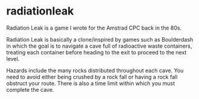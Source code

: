 radiationleak
=============


Radiation Leak is a game I wrote for the Amstrad CPC 
back in the 80s.

Radiation Leak is basically a clone/inspired by games such as 
Boulderdash in which the goal is to navigate a cave full of 
radioactive waste containers, treating each container before
heading to the exit to proceed to the next level.

Hazards include the many rocks distributed throughout each cave.
You need to avoid either being crushed by a rock fall or having a rock
fall obstruct your route. There is also a time limit within
which you must complete the cave.




 
